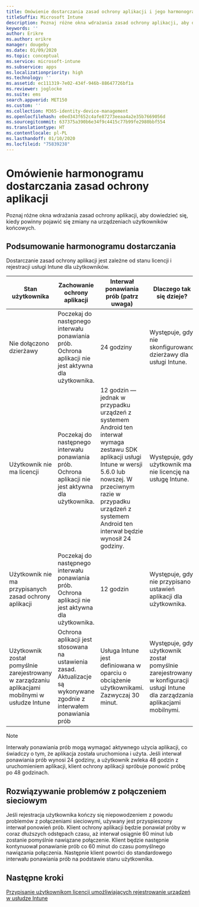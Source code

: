 ```yaml
---
title: Omówienie dostarczania zasad ochrony aplikacji i jego harmonogramu
titleSuffix: Microsoft Intune
description: Poznaj różne okna wdrażania zasad ochrony aplikacji, aby dowiedzieć się, kiedy powinny pojawić się zmiany na urządzeniach użytkowników końcowych.
keywords: ''
author: Erikre
ms.author: erikre
manager: dougeby
ms.date: 01/09/2020
ms.topic: conceptual
ms.service: microsoft-intune
ms.subservice: apps
ms.localizationpriority: high
ms.technology: ''
ms.assetid: ec111319-7e02-434f-946b-88647726bf1a
ms.reviewer: joglocke
ms.suite: ems
search.appverid: MET150
ms.custom: ''
ms.collection: M365-identity-device-management
ms.openlocfilehash: e0ed343f652c4afe87273eeaa4a2e35b7669056d
ms.sourcegitcommit: 637375a390b6e34f9c4415c77b99fe2980bbf554
ms.translationtype: HT
ms.contentlocale: pl-PL
ms.lasthandoff: 01/10/2020
ms.locfileid: "75839238"
---
```

# <a name="understand-app-protection-policy-delivery-timing"></a>Omówienie harmonogramu dostarczania zasad ochrony aplikacji

Poznaj różne okna wdrażania zasad ochrony aplikacji, aby dowiedzieć się, kiedy powinny pojawić się zmiany na urządzeniach użytkowników końcowych.

## <a name="delivery-timing-summary"></a>Podsumowanie harmonogramu dostarczania

Dostarczanie zasad ochrony aplikacji jest zależne od stanu licencji i rejestracji usługi Intune dla użytkowników.  

|    Stan użytkownika    |    Zachowanie ochrony aplikacji     |    Interwał ponawiania prób (patrz uwaga)    |    Dlaczego tak się dzieje?    |
|-----------------------------------------------------|-------------------------------------------------------------------------------------------------|--------------------------------------------------------------------------------------|-----------------------------------------------------------------------------------------------------------|
|    Nie dołączono dzierżawy    |    Poczekaj do następnego interwału ponawiania prób.  Ochrona aplikacji nie jest aktywna dla użytkownika.    |    24 godziny    |    Występuje, gdy nie skonfigurowano dzierżawy dla usługi Intune.    |
|    Użytkownik nie ma licencji     |    Poczekaj do następnego interwału ponawiania prób.  Ochrona aplikacji nie jest aktywna dla użytkownika.     |    12 godzin — jednak w przypadku urządzeń z systemem Android ten interwał wymaga zestawu SDK aplikacji usługi Intune w wersji 5.6.0 lub nowszej. W przeciwnym razie w przypadku urządzeń z systemem Android ten interwał będzie wynosił 24 godziny.   |    Występuje, gdy użytkownik ma nie licencję na usługę Intune.    |
|    Użytkownik nie ma przypisanych zasad ochrony aplikacji    |    Poczekaj do następnego interwału ponawiania prób.  Ochrona aplikacji nie jest aktywna dla użytkownika.    |    12 godzin        |    Występuje, gdy nie przypisano ustawień aplikacji dla użytkownika.    |
|    Użytkownik został pomyślnie zarejestrowany w zarządzaniu aplikacjami mobilnymi w usłudze Intune    |    Ochrona aplikacji jest stosowana na ustawienia zasad.    Aktualizacje są wykonywane zgodnie z interwałem ponawiania prób    |    Usługa Intune jest definiowana w oparciu o obciążenie użytkownikami.    Zazwyczaj 30 minut.     |    Występuje, gdy użytkownik został pomyślnie zarejestrowany w konfiguracji usługi Intune dla zarządzania aplikacjami mobilnymi.    |

> [!NOTE]
> Interwały ponawiania prób mogą wymagać aktywnego użycia aplikacji, co świadczy o tym, że aplikacja została uruchomiona i użyta.  Jeśli interwał ponawiania prób wynosi 24 godziny, a użytkownik zwleka 48 godzin z uruchomieniem aplikacji, klient ochrony aplikacji spróbuje ponowić próbę po 48 godzinach.

## <a name="handling-network-connectivity-issues"></a>Rozwiązywanie problemów z połączeniem sieciowym

Jeśli rejestracja użytkownika kończy się niepowodzeniem z powodu problemów z połączeniami sieciowymi, używany jest przyspieszony interwał ponowień prób.  Klient ochrony aplikacji będzie ponawiał próby w coraz dłuższych odstępach czasu, aż interwał osiągnie 60 minut lub zostanie pomyślnie nawiązane połączenie.  Klient będzie następnie kontynuował ponawianie prób co 60 minut do czasu pomyślnego nawiązania połączenia. Następnie klient powróci do standardowego interwału ponawiania prób na podstawie stanu użytkownika.

## <a name="next-steps"></a>Następne kroki

[Przypisanie użytkownikom licencji umożliwiających rejestrowanie urządzeń w usłudze Intune](../fundamentals/licenses-assign.md)

